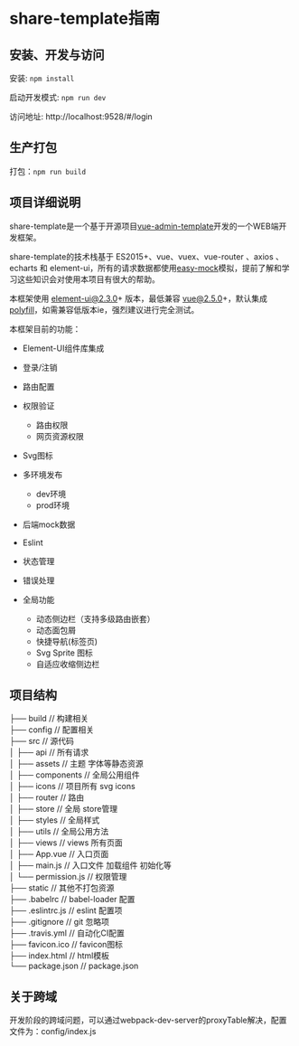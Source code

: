 share-template指南
===

安装、开发与访问
---
安装: ```npm install```

启动开发模式: ```npm run dev```

访问地址: http://localhost:9528/#/login


生产打包
---
打包：```npm run build```

项目详细说明
---


share-template是一个基于开源项目[vue-admin-template](https://github.com/PanJiaChen/vue-admin-template/tree/permission-control)开发的一个WEB端开发框架。

share-template的技术栈基于 ES2015+、vue、vuex、vue-router 、axios 、echarts 和 element-ui，所有的请求数据都使用[easy-mock](https://www.easy-mock.com/login)模拟，提前了解和学习这些知识会对使用本项目有很大的帮助。

本框架使用 element-ui@2.3.0+ 版本，最低兼容 vue@2.5.0+，默认集成[polyfill](https://github.com/PanJiaChen/vue-element-admin/wiki#babel-polyfill)，如需兼容低版本ie，强烈建议进行完全测试。

本框架目前的功能：

- Element-UI组件库集成

- 登录/注销

- 路由配置

- 权限验证
    - 路由权限
    - 网页资源权限
- Svg图标

- 多环境发布
    - dev环境
    - prod环境

- 后端mock数据

- Eslint

- 状态管理

- 错误处理

- 全局功能
  - 动态侧边栏（支持多级路由嵌套）
  - 动态面包屑
  - 快捷导航(标签页)
  - Svg Sprite 图标
  - 自适应收缩侧边栏

项目结构
---

├── build                      // 构建相关<br>
├── config                     // 配置相关<br>
├── src                        // 源代码<br>
│   ├── api                    // 所有请求<br>
│   ├── assets                 // 主题 字体等静态资源<br>
│   ├── components             // 全局公用组件<br>
│   ├── icons                  // 项目所有 svg icons<br>
│   ├── router                 // 路由<br>
│   ├── store                  // 全局 store管理<br>
│   ├── styles                 // 全局样式<br>
│   ├── utils                  // 全局公用方法<br>
│   ├── views                  // views 所有页面<br>
│   ├── App.vue                // 入口页面<br>
│   ├── main.js                // 入口文件 加载组件 初始化等<br>
│   └── permission.js          // 权限管理<br>
├── static                     // 其他不打包资源<br>
├── .babelrc                   // babel-loader 配置<br>
├── .eslintrc.js               // eslint 配置项<br>
├── .gitignore                 // git 忽略项<br>
├── .travis.yml                // 自动化CI配置<br>
├── favicon.ico                // favicon图标<br>
├── index.html                 // html模板<br>
└── package.json               // package.json<br>

关于跨域
---
开发阶段的跨域问题，可以通过webpack-dev-server的proxyTable解决，配置文件为：config/index.js
